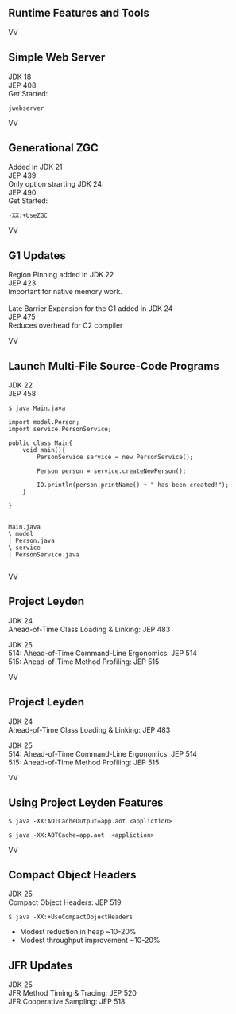 ## Runtime Features and Tools

VV


## Simple Web Server

JDK 18 <br/>
JEP 408 <br/>
Get Started:

```
jwebserver
```


VV

## Generational ZGC 

Added in JDK 21 <br/>
JEP 439
<br/>
Only option strarting JDK 24: <br/>
JEP 490 <br/>
Get Started:

```
-XX:+UseZGC 
```

VV

## G1 Updates

Region Pinning added in JDK 22 <br/>
JEP 423 <br/>
Important for native memory work.
<br/>
<br/>
Late Barrier Expansion for the G1 added in JDK 24 <br/>
JEP 475 <br/>
Reduces overhead for C2 compiler

VV

## Launch Multi-File Source-Code Programs

JDK 22 <br/>
JEP 458

```
$ java Main.java

import model.Person;
import service.PersonService;

public class Main{
	void main(){
		PersonService service = new PersonService();
		
		Person person = service.createNewPerson();
		
		IO.println(person.printName() + " has been created!");
	}

}


Main.java
\ model
| Person.java 
\ service
| PersonService.java


```

VV

## Project Leyden


JDK 24 <br/>
Ahead-of-Time Class Loading & Linking: JEP 483 <br/>

JDK 25 <br/>
514: Ahead-of-Time Command-Line Ergonomics: JEP 514 <br/>
515: Ahead-of-Time Method Profiling: JEP 515 <br/>



VV

## Project Leyden


JDK 24 <br/>
Ahead-of-Time Class Loading & Linking: JEP 483 <br/>

JDK 25 <br/>
514: Ahead-of-Time Command-Line Ergonomics: JEP 514 <br/>
515: Ahead-of-Time Method Profiling: JEP 515 <br/>



VV

## Using Project Leyden Features


```
$ java -XX:AOTCacheOutput=app.aot <appliction>

$ java -XX:AOTCache=app.aot  <appliction>

```
VV

## Compact Object Headers

JDK 25 <br/>
Compact Object Headers: JEP 519 <br/>

```
$ java -XX:+UseCompactObjectHeaders
```

* Modest reduction in heap ~10-20% 
* Modest throughput improvement ~10-20%


## JFR Updates

JDK 25 <br/>
JFR Method Timing & Tracing: JEP 520 <br/>
JFR Cooperative Sampling: JEP 518 <br/>

